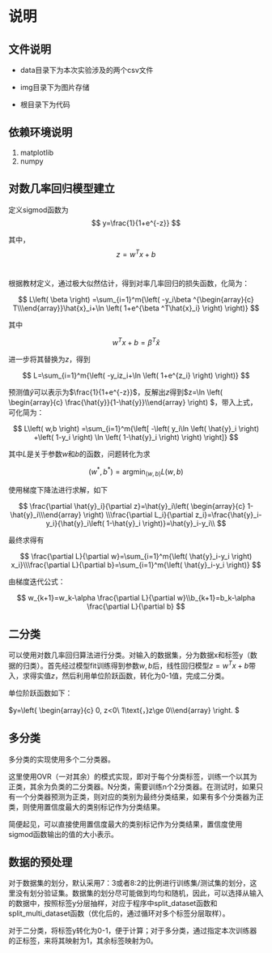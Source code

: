 # 说明           

## 文件说明                                                                     

- data目录下为本次实验涉及的两个csv文件

- img目录下为图片存储

- 根目录下为代码

## 依赖环境说明

1. matplotlib
2. numpy

## 对数几率回归模型建立

定义sigmod函数为
$$
y=\frac{1}{1+e^{-z}}
$$


其中，
$$
z=w^Tx+b
$$
​                            

根据教材定义，通过极大似然估计，得到对率几率回归的损失函数，化简为：

 
$$
L\left( \beta \right) =\sum_{i=1}^m{\left( -y_i\beta ^{\begin{array}{c} T\\\end{array}}\hat{x}_i+\ln \left( 1+e^{\beta ^T\hat{x}_i} \right) \right)}
$$

其中

$$
w^Tx+b=\beta ^T\hat{x}
$$

进一步将其替换为$z$，得到

$$
L=\sum_{i=1}^m{\left( -y_iz_i+\ln \left( 1+e^{z_i} \right) \right)}
$$

预测值$\hat{y}$可以表示为$\frac{1}{1+e^{-z}}$，反解出$z$得到$z=\ln \left( \begin{array}{c} \frac{\hat{y}}{1-\hat{y}}\\\end{array} \right) $，带入上式，可化简为：

$$
L\left( w,b \right) =\sum_{i=1}^m{\left[ -\left( y_i\ln \left( \hat{y}_i \right) +\left( 1-y_i \right) \ln \left( 1-\hat{y}_i \right) \right) \right]}
$$
 
其中$L$是关于参数$w$和$b$的函数，问题转化为求

$$
\left( w^*,b^* \right) =\mathrm{arg}\min _{\left( w,b \right)}L\left( w,b \right)
$$

使用梯度下降法进行求解，如下

$$
\frac{\partial \hat{y}_i}{\partial z}=\hat{y}_i\left( \begin{array}{c} 1-\hat{y}_i\\\end{array} \right) \\\frac{\partial L_i}{\partial z_i}=\frac{\hat{y}_i-y_i}{\hat{y}_i\left( 1-\hat{y}_i \right)}=\hat{y}_i-y_i\\
$$


最终求得有

$$
\frac{\partial L}{\partial w}=\sum_{i=1}^m{\left( \hat{y}_i-y_i \right) x_i}\\\frac{\partial L}{\partial b}=\sum_{i=1}^m{\left( \hat{y}_i-y_i \right)}
$$

由梯度迭代公式：

$$
w_{k+1}=w_k-\alpha \frac{\partial L}{\partial w}\\b_{k+1}=b_k-\alpha \frac{\partial L}{\partial b}
$$
 

## 二分类

可以使用对数几率回归算法进行分类。对输入的数据集，分为数据x和标签y（数据的归类）。首先经过模型fit训练得到参数$w,b$后，线性回归模型$z=w^Tx+b$带入，求得实值$z$，然后利用单位阶跃函数，转化为0-1值，完成二分类。

单位阶跃函数如下：

 $y=\left\{ \begin{array}{c}                                  0, z<0\\ 1\text{，}z\ge 0\\\end{array} \right. $

## 多分类                                           

多分类的实现使用多个二分类器。

这里使用OVR（一对其余）的模式实现，即对于每个分类标签，训练一个以其为正类，其余为负类的二分类器。N分类，需要训练n个2分类器。在测试时，如果只有一个分类器预测为正类，则对应的类别为最终分类结果，如果有多个分类器为正类，则使用置信度最大的类别标记作为分类结果。

简便起见，可以直接使用置信度最大的类别标记作为分类结果，置信度使用sigmod函数输出的值的大小表示。

 

## 数据的预处理

对于数据集的划分，默认采用7：3或者8:2的比例进行训练集/测试集的划分，这里没有划分验证集。数据集的划分尽可能做到均匀和随机，因此，可以选择从输入的数据中，按照标签y分层抽样，对应于程序中split_dataset函数和split_multi_dataset函数（优化后的，通过循环对多个标签分层取样）。



对于二分类，将标签y转化为0-1，便于计算；对于多分类，通过指定本次训练器的正标签，来将其映射为1，其余标签映射为0。


